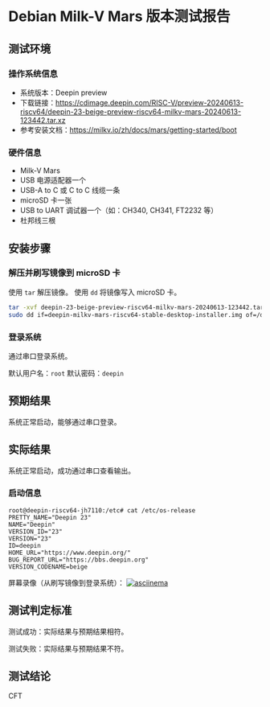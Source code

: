 # Debian Milk-V Mars 版本测试报告

## 测试环境

### 操作系统信息

- 系统版本：Deepin preview
- 下载链接：https://cdimage.deepin.com/RISC-V/preview-20240613-riscv64/deepin-23-beige-preview-riscv64-milkv-mars-20240613-123442.tar.xz
- 参考安装文档：https://milkv.io/zh/docs/mars/getting-started/boot

### 硬件信息

- Milk-V Mars
- USB 电源适配器一个
- USB-A to C 或 C to C 线缆一条
- microSD 卡一张
- USB to UART 调试器一个（如：CH340, CH341, FT2232 等）
- 杜邦线三根

## 安装步骤

### 解压并刷写镜像到 microSD 卡

使用 `tar` 解压镜像。
使用 `dd` 将镜像写入 microSD 卡。


```bash
tar -xvf deepin-23-beige-preview-riscv64-milkv-mars-20240613-123442.tar.xz
sudo dd if=deepin-milkv-mars-riscv64-stable-desktop-installer.img of=/dev/sda bs=4M status=progress
```


### 登录系统

通过串口登录系统。

默认用户名：`root`
默认密码：`deepin`

## 预期结果

系统正常启动，能够通过串口登录。

## 实际结果

系统正常启动，成功通过串口查看输出。

### 启动信息

```log
root@deepin-riscv64-jh7110:/etc# cat /etc/os-release                            
PRETTY_NAME="Deepin 23"                                                         
NAME="Deepin"                                                                
VERSION_ID="23"                                                                 
VERSION="23"                                                                    
ID=deepin                                                                       
HOME_URL="https://www.deepin.org/"                                              
BUG_REPORT_URL="https://bbs.deepin.org"                                         
VERSION_CODENAME=beige   
```

屏幕录像（从刷写镜像到登录系统）：
[![asciinema](https://asciinema.org/a/47e6PqDygxjmg19rxBMepkECt)](https://asciinema.org/a/47e6PqDygxjmg19rxBMepkECt)
## 测试判定标准

测试成功：实际结果与预期结果相符。

测试失败：实际结果与预期结果不符。

## 测试结论

CFT
